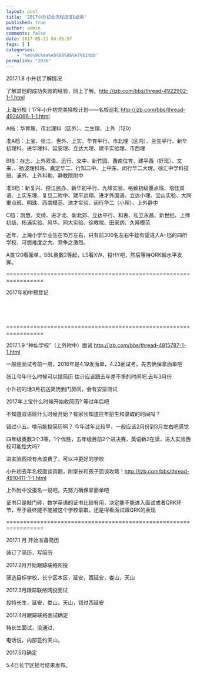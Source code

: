 ```yaml
---
layout: post
title: '2017小升初全流程进度&结果'
published: true
author: admin
comments: false
date: 2017-05-23 04:05:57
tags: [ ]
categories:
    - '%e6%9c%aa%e5%88%86%e7%b1%bb'
permalink: "2036"
---
```

2017.1.8 小升初了解情况

了解其他的成功失败的经验，网上了解。http://jzb.com/bbs/thread-4922902-1-1.html

上海分校丨17年小升初完美择校计划——名校巡礼 http://jzb.com/bbs/thread-4924066-1-1.html

A档：华育理、市北理科（区外）、兰生理、上外（120）

准A档：上宝、张江、世外、上实、华育平行、市北理（区内）、兰生平行、新华初理科、进华理科、延安理、立达大理、建平实验理、市西理

B档：存志、上外双语、迅行、交中、新竹园、西南位育、建平西（好班）、文来、、扬波理科班、嘉定华二、行知二中、上中东、闵行华二大理、徐汇中学科技班、浦外、上外科勒、静教院附中

准B档：新复兴、控江民办、新华初平行、九峰实验、格致初级重点班、培佳双语、上实东理、复旦二附中、建平远翔、进才外国语、立达小理、宝山实验、大同重点班、明珠、西南模范、进才实验、闵行华二（小理）、上外静中

C档：凯慧、文绮、进才北、新北郊、立达平行、和衷、私立永昌、新世纪、上师初级、杨浦实验、风华、同大实验、徐教院、田家炳、久隆模范
  
近年，上海小学毕业生在15万左右，只有前300名左右牛蛙有望进入A+档的四所学校，可想难度之大、竞争之激烈。

A类120看面单，SBL奥数2等起，LS看XW，投HY吧，然后等待QRK超水平发挥。
  
=================================================================

2017年初中预登记

&nbsp;

&nbsp;

=================================================================

2017.1.9 “神仙学校”（上外附中）面试 http://jzb.com/bbs/thread-4815787-1-1.html

一般是面试考前一周，2016年是4.19发面单，4.23面试考。先去确保拿面单吧

张江今年什么时候可以投简历 估计应该跟去年差不多的时间吧.去年3月份

小升初的话3月初送简历到门房间，会有安排测试

2017年上宝什么时候开始收简历? 等过年后吧

不知道双语班什么时候开始？有家长知道往年招生和录取的时间吗？

错过小五。啥前能投简历啊？ 今年过年比较早，一般应该2月份到3月左右吧感觉

四年级奥数3个3等，1个优胜，五年级目前2个进决赛，英语新2在读，进入实验西校可能性大吗?
  
进实验西校有点浪费了，可以冲更好的学校

小升初去年名校面谈真题，附家长和孩子面谈攻略！http://jzb.com/bbs/thread-4910411-1-1.html

上外附中没报名一说吧，先努力确保拿面单吧

证书只是敲门砖，数学英语的证书比较有用，决定能不能进入面试或者QRK环节，至于最终能不能被这个学校录取，还是得看面试跟QRK的表现

=================================================================

2017.1 月 开始准备简历

装订了简历，写简历

2017.2月开始跟踪联络网投

筛选目标学校，长宁区本区，延安，西延安，娄山，天山

2017.3月跟踪联络网投面试

投特长生，延安，娄山，天山，错过西延安

2017.4月跟踪联络面试确定

特长生面试，没通过，

电话说，内部签约天山。

2017.5月确定

5.4日长宁区摇号结果发布。

&nbsp;